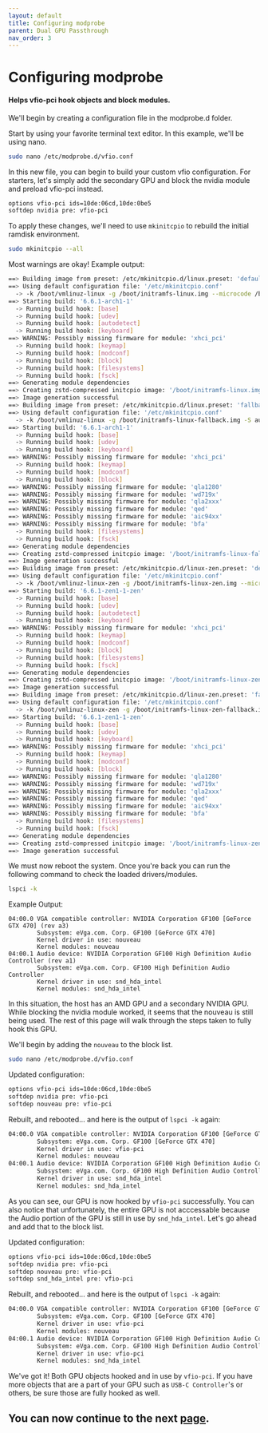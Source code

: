 ```yaml
---
layout: default
title: Configuring modprobe
parent: Dual GPU Passthrough
nav_order: 3
---
```


# Configuring modprobe
#### Helps vfio-pci hook objects and block modules.

We'll begin by creating a configuration file in the modprobe.d folder.

Start by using your favorite terminal text editor. In this example, we'll be using nano.

```bash
sudo nano /etc/modprobe.d/vfio.conf
```

In this new file, you can begin to build your custom vfio configuration. For starters, let's simply add the secondary GPU and block the nvidia module and preload vfio-pci instead.

```bash
options vfio-pci ids=10de:06cd,10de:0be5
softdep nvidia pre: vfio-pci
```

To apply these changes, we'll need to use ``mkinitcpio`` to rebuild the initial ramdisk environment.

```bash
sudo mkinitcpio --all
```

Most warnings are okay! Example output:

```bash
==> Building image from preset: /etc/mkinitcpio.d/linux.preset: 'default'
==> Using default configuration file: '/etc/mkinitcpio.conf'
  -> -k /boot/vmlinuz-linux -g /boot/initramfs-linux.img --microcode /boot/amd-ucode.img
==> Starting build: '6.6.1-arch1-1'
  -> Running build hook: [base]
  -> Running build hook: [udev]
  -> Running build hook: [autodetect]
  -> Running build hook: [keyboard]
==> WARNING: Possibly missing firmware for module: 'xhci_pci'
  -> Running build hook: [keymap]
  -> Running build hook: [modconf]
  -> Running build hook: [block]
  -> Running build hook: [filesystems]
  -> Running build hook: [fsck]
==> Generating module dependencies
==> Creating zstd-compressed initcpio image: '/boot/initramfs-linux.img'
==> Image generation successful
==> Building image from preset: /etc/mkinitcpio.d/linux.preset: 'fallback'
==> Using default configuration file: '/etc/mkinitcpio.conf'
  -> -k /boot/vmlinuz-linux -g /boot/initramfs-linux-fallback.img -S autodetect --microcode /boot/amd-ucode.img
==> Starting build: '6.6.1-arch1-1'
  -> Running build hook: [base]
  -> Running build hook: [udev]
  -> Running build hook: [keyboard]
==> WARNING: Possibly missing firmware for module: 'xhci_pci'
  -> Running build hook: [keymap]
  -> Running build hook: [modconf]
  -> Running build hook: [block]
==> WARNING: Possibly missing firmware for module: 'qla1280'
==> WARNING: Possibly missing firmware for module: 'wd719x'
==> WARNING: Possibly missing firmware for module: 'qla2xxx'
==> WARNING: Possibly missing firmware for module: 'qed'
==> WARNING: Possibly missing firmware for module: 'aic94xx'
==> WARNING: Possibly missing firmware for module: 'bfa'
  -> Running build hook: [filesystems]
  -> Running build hook: [fsck]
==> Generating module dependencies
==> Creating zstd-compressed initcpio image: '/boot/initramfs-linux-fallback.img'
==> Image generation successful
==> Building image from preset: /etc/mkinitcpio.d/linux-zen.preset: 'default'
==> Using default configuration file: '/etc/mkinitcpio.conf'
  -> -k /boot/vmlinuz-linux-zen -g /boot/initramfs-linux-zen.img --microcode /boot/amd-ucode.img
==> Starting build: '6.6.1-zen1-1-zen'
  -> Running build hook: [base]
  -> Running build hook: [udev]
  -> Running build hook: [autodetect]
  -> Running build hook: [keyboard]
==> WARNING: Possibly missing firmware for module: 'xhci_pci'
  -> Running build hook: [keymap]
  -> Running build hook: [modconf]
  -> Running build hook: [block]
  -> Running build hook: [filesystems]
  -> Running build hook: [fsck]
==> Generating module dependencies
==> Creating zstd-compressed initcpio image: '/boot/initramfs-linux-zen.img'
==> Image generation successful
==> Building image from preset: /etc/mkinitcpio.d/linux-zen.preset: 'fallback'
==> Using default configuration file: '/etc/mkinitcpio.conf'
  -> -k /boot/vmlinuz-linux-zen -g /boot/initramfs-linux-zen-fallback.img -S autodetect --microcode /boot/amd-ucode.img
==> Starting build: '6.6.1-zen1-1-zen'
  -> Running build hook: [base]
  -> Running build hook: [udev]
  -> Running build hook: [keyboard]
==> WARNING: Possibly missing firmware for module: 'xhci_pci'
  -> Running build hook: [keymap]
  -> Running build hook: [modconf]
  -> Running build hook: [block]
==> WARNING: Possibly missing firmware for module: 'qla1280'
==> WARNING: Possibly missing firmware for module: 'wd719x'
==> WARNING: Possibly missing firmware for module: 'qla2xxx'
==> WARNING: Possibly missing firmware for module: 'qed'
==> WARNING: Possibly missing firmware for module: 'aic94xx'
==> WARNING: Possibly missing firmware for module: 'bfa'
  -> Running build hook: [filesystems]
  -> Running build hook: [fsck]
==> Generating module dependencies
==> Creating zstd-compressed initcpio image: '/boot/initramfs-linux-zen-fallback.img'
==> Image generation successful
```

We must now reboot the system. Once you're back you can run the following command to check the loaded drivers/modules.

```bash
lspci -k
```

Example Output:

```
04:00.0 VGA compatible controller: NVIDIA Corporation GF100 [GeForce GTX 470] (rev a3)
        Subsystem: eVga.com. Corp. GF100 [GeForce GTX 470]
        Kernel driver in use: nouveau
        Kernel modules: nouveau
04:00.1 Audio device: NVIDIA Corporation GF100 High Definition Audio Controller (rev a1)
        Subsystem: eVga.com. Corp. GF100 High Definition Audio Controller
        Kernel driver in use: snd_hda_intel
        Kernel modules: snd_hda_intel
```

In this situation, the host has an AMD GPU and a secondary NVIDIA GPU. While blocking the nvidia module worked, it seems that the nouveau is still being used. The rest of this page will walk through the steps taken to fully hook this GPU.

We'll begin by adding the ``nouveau`` to the block list.

```bash
sudo nano /etc/modprobe.d/vfio.conf
```

Updated configuration:
```bash
options vfio-pci ids=10de:06cd,10de:0be5
softdep nvidia pre: vfio-pci
softdep nouveau pre: vfio-pci
```

Rebuilt, and rebooted... and here is the output of ``lspci -k`` again:

```bash
04:00.0 VGA compatible controller: NVIDIA Corporation GF100 [GeForce GTX 470] (rev a3)
        Subsystem: eVga.com. Corp. GF100 [GeForce GTX 470]
        Kernel driver in use: vfio-pci
        Kernel modules: nouveau
04:00.1 Audio device: NVIDIA Corporation GF100 High Definition Audio Controller (rev a1)
        Subsystem: eVga.com. Corp. GF100 High Definition Audio Controller
        Kernel driver in use: snd_hda_intel
        Kernel modules: snd_hda_intel
```

As you can see, our GPU is now hooked by ``vfio-pci`` successfully. You can also notice that unfortunately, the entire GPU is not acccessable because the Audio portion of the GPU is still in use by ``snd_hda_intel``. Let's go ahead and add that to the block list.

Updated configuration:
```bash
options vfio-pci ids=10de:06cd,10de:0be5
softdep nvidia pre: vfio-pci
softdep nouveau pre: vfio-pci
softdep snd_hda_intel pre: vfio-pci
```

Rebuilt, and rebooted... and here is the output of ``lspci -k`` again:

```bash
04:00.0 VGA compatible controller: NVIDIA Corporation GF100 [GeForce GTX 470] (rev a3)
        Subsystem: eVga.com. Corp. GF100 [GeForce GTX 470]
        Kernel driver in use: vfio-pci
        Kernel modules: nouveau
04:00.1 Audio device: NVIDIA Corporation GF100 High Definition Audio Controller (rev a1)
        Subsystem: eVga.com. Corp. GF100 High Definition Audio Controller
        Kernel driver in use: vfio-pci
        Kernel modules: snd_hda_intel
```

We've got it! Both GPU objects hooked and in use by ``vfio-pci``. If you have more objects that are a part of your GPU such as ``USB-C Controller``'s or others, be sure those are fully hooked as well.

## You can now continue to the next <a href="../04-VirtManConf">page</a>.